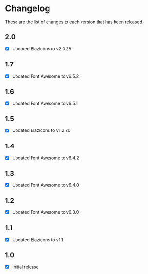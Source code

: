 # Changelog
These are the list of changes to each version that has been released.

## 2.0
- [x] Updated Blazicons to v2.0.28

## 1.7
- [x] Updated Font Awesome to v6.5.2

## 1.6
- [x] Updated Font Awesome to v6.5.1

## 1.5
- [x] Updated Blazicons to v1.2.20

## 1.4
- [x] Updated Font Awesome to v6.4.2

## 1.3
- [x] Updated Font Awesome to v6.4.0

## 1.2
- [x] Updated Font Awesome to v6.3.0

## 1.1
- [x] Updated Blazicons to v1.1

## 1.0
- [x] Initial release